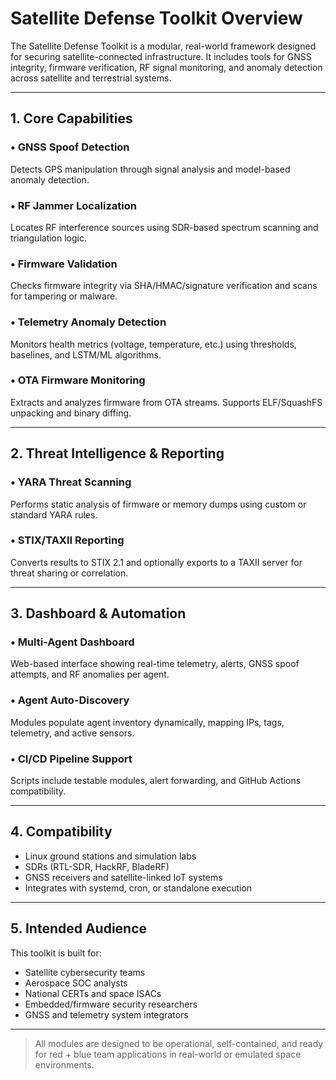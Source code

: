 # Satellite Defense Toolkit Overview

The Satellite Defense Toolkit is a modular, real-world framework designed for securing satellite-connected infrastructure. It includes tools for GNSS integrity, firmware verification, RF signal monitoring, and anomaly detection across satellite and terrestrial systems.

---

## 1. Core Capabilities

### • GNSS Spoof Detection
Detects GPS manipulation through signal analysis and model-based anomaly detection.

### • RF Jammer Localization
Locates RF interference sources using SDR-based spectrum scanning and triangulation logic.

### • Firmware Validation
Checks firmware integrity via SHA/HMAC/signature verification and scans for tampering or malware.

### • Telemetry Anomaly Detection
Monitors health metrics (voltage, temperature, etc.) using thresholds, baselines, and LSTM/ML algorithms.

### • OTA Firmware Monitoring
Extracts and analyzes firmware from OTA streams. Supports ELF/SquashFS unpacking and binary diffing.

---

## 2. Threat Intelligence & Reporting

### • YARA Threat Scanning
Performs static analysis of firmware or memory dumps using custom or standard YARA rules.

### • STIX/TAXII Reporting
Converts results to STIX 2.1 and optionally exports to a TAXII server for threat sharing or correlation.

---

## 3. Dashboard & Automation

### • Multi-Agent Dashboard
Web-based interface showing real-time telemetry, alerts, GNSS spoof attempts, and RF anomalies per agent.

### • Agent Auto-Discovery
Modules populate agent inventory dynamically, mapping IPs, tags, telemetry, and active sensors.

### • CI/CD Pipeline Support
Scripts include testable modules, alert forwarding, and GitHub Actions compatibility.

---

## 4. Compatibility

- Linux ground stations and simulation labs
- SDRs (RTL-SDR, HackRF, BladeRF)
- GNSS receivers and satellite-linked IoT systems
- Integrates with systemd, cron, or standalone execution

---

## 5. Intended Audience

This toolkit is built for:

- Satellite cybersecurity teams
- Aerospace SOC analysts
- National CERTs and space ISACs
- Embedded/firmware security researchers
- GNSS and telemetry system integrators

---

> All modules are designed to be operational, self-contained, and ready for red + blue team applications in real-world or emulated space environments.
